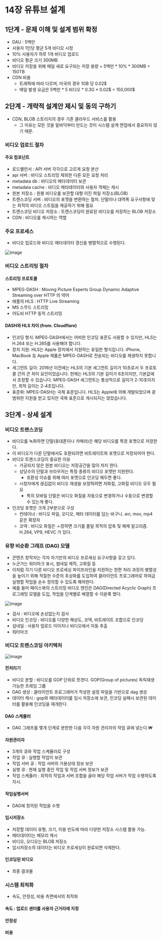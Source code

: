 # 14장 유튜브 설계

## 1단계 - 문제 이해 및 설계 범위 확정
 * DAU : 5백만
 * 사용자 1인당 평균 5개 비디오 시청
 * 10% 사용자가 하루 1개 비디오 업로드
 * 비디오 평균 크기 300MB
 * 비디오 저장을 위해 매일 새로 요구되는 저장 용량 = 5백만 * 10% * 300MB = 150TB
 * CDN 비용
   * 트래픽에 따라 다르며, 미국의 경우 1GB 당 0.02$
   * 매일 발생 요금은 5백만 * 5 비디오 * 0.3G * 0.02$ = 150,000$


## 2단계 - 개략적 설계안 제시 및 동의 구하기
 * CDN, BLOB 스토리지의 경우 기존 클라우드 서비스를 활용
   * 그 이유는 모든 것을 밑바닥부터 만드는 것이 시스템 설계 면접에서 중요하지 않기 때문.
  
### 비디오 업로드 절차
#### 주요 컴포넌트
 * 로드밸런서 : API 서버 각각으로 고르게 요청 분산
 * api 서버 : 비디오 스트리밍 제외한 다른 모든 요청 처리
 * metadata db : 비디오의 메타데이터 보관
 * metadata cache : 비디오 메타데이터와 사용자 객체는 캐시
 * 원본 저장소 : 원봉 비디오를 보관할 대형 이진 파일 저장소(BLOB)
 * 트랜스코딩 서버 : 비디오의 포맷을 변환하는 절차. 단말이나 대역폭 요구사항에 맞는 최적의 비디오 스트림을 제공하기 위해 필요
 * 트랜스코딩 비디오 저장소 : 트랜스코딩이 완료된 비디오를 저장하는 BLOB 저장소
 * CDN : 비디오를 캐시하는 역할

### 주요 프로세스
 * 비디오 업로드와 비디오 메타데이터 갱신을 병렬적으로 수행된다.

![image](https://github.com/jaehleeee/study-docs/assets/48814463/80bfd18e-839c-49b4-970f-b487267963c3)


### 비디오 스트리밍 절차
#### 스트리밍 프로토콜
 * MPEG-DASH : Moving Picture Experts Group Dynamic Adaptive Streaming over HTTP 의 약어
 * 애플의 HLS : HTTP Live Streaming
 * MS 스무드 스트리밍
 * 어도비 HTTP 동적 스트리밍

#### DASH와 HLS 차이 (from. Cloudflare)
 * 인코딩 형식: MPEG-DASH에서는 어떠한 인코딩 표준도 사용할 수 있지만, HLS는 H.264 또는 H.265를 사용해야 합니다.
 * 장치 지원: HLS는 Apple 장치에서 지원하는 유일한 형식입니다. iPhone, MacBook 등 Apple 제품은 MPEG-DASH로 전송되는 비디오를 재생하지 못합니다.
 * 세그먼트 길이: 2016년 이전에는 HLS의 기본 세그먼트 길이가 10초로서 두 프로토콜 간의 큰 차이 요인이었습니다. 현재는 HLS의 기본 길이가 6초이지만, 기본값에서 조정할 수 있습니다. MPEG-DASH 세그먼트는 통상적으로 길이가 2-10초이지만, 최적 길이는 2-4초입니다.
 * 표준화: MPEG-DASH는 국제 표준입니다. HLS는 Apple에 의해 개발되었으며 광범위한 지원을 받고 있지만 국제 표준으로 게시되지는 않았습니다.

## 3단계 - 상세 설계
### 비디오 트랜스코딩
 * 비디오를 녹화하면 단말(휴대폰이나 카메라)은 해당 비디오를 특정 포맷으로 저장한다.
 * 이 비디오가 다른 단말에서도 호환되려면 비트레이트와 포맷으로 저장되어야 한다.
 * 비디오 트랜스코딩이 중요한 이유
   * 가공되지 않은 원본 비디오는 저장공간을 많이 차지 한다.
   * 상당수의 단말과 브라우저는 특정 종류의 비디오 포맷만 지원한다.
     * 호환성 이슈를 위해 여러 포맷으로 인코딩 해두면 좋다.
   * 시청자에게 끊김없이 비디오 재생을 보장하려면 저화질, 고화질 비디오 모두 필요
     * 특히 모바일 단말은 비디오 화질을 자동으로 변경하거나 수동으로 변경할 수 있는게 좋다.
* 인코딩 포맷은 크게 2부분으로 구성
  * 컨테이너 : 비디오 파일, 오디오, 메타 데이터를 담는 바구니. avi, mov, mp4 같은 확장자
  * 코덱 : 비디오 화질은 ㅗ장하면 크기를 줄일 목적의 압축 및 해제 알고리즘. H.264, VP9, HEVC 가 있다.

### 유향 비순환 그래프 (DAG) 모델
 * 콘텐츠 창작자는 각자 자기만의 비디오 프로세싱 요구사항을 갖고 있다.
 * 누군가는 워터마크 표시, 썸네일 제작, 고화질 등
 * 이처럼 각기 다른 비디오 프로세싱 파이프라인을 지원하는 한편 처리 과정의 병렬성을 높이기 위해 적절한 수준의 추상화를 도입하여 클라이언트 프로그래머로 하여금 실행할 작업을 손수 정의할 수 있도록 해야한다.
 * 예를 들어 페이스북의 스트리밍 비디오 엔진은 DAG(Directed Acyclic Graph) 프로그래밍 모델을 도입, 작업을 단계별로 배열할 수 이쏟록 했다.

![image](https://github.com/jaehleeee/study-docs/assets/48814463/5e09a9f8-27e1-4f5e-8832-7a5ca3622b9f)

 * 검사 : 비디오에 손상없는지 검사
 * 비디오 인코딩 : 비디오를 다양한 해상도, 코덱, 비트레이트 조합으로 인코딩
 * 섬네일 : 사용자 업로드 이미지나 비디오에서 자동 추출
 * 워터마크

### 비디오 트랜스코딩 아키텍처

![image](https://github.com/jaehleeee/study-docs/assets/48814463/be6ced14-4698-49c9-9db3-8368d88a9bc1)


#### 전처리기
 * 비디오 분할 : 비디오를 GOP 단위로 쪼갠다. GOP(Group of pictures) 독릭재생 가능한 프레임 그룹
 * DAG 생성 : 클라이언트 프로그래머가 작성한 설정 파일을 기반으로 dag 생성
 * 데이터 캐시 : gop와 메타데이터를 임시 저장소에 보관, 인코딩 실패시 보관된 데이터를 활용해 인코딩을 재개한다.
#### DAG 스케쥴러
 * DAG 그래프를 몇개 단계로 분한한 다음 각각 자원 관리자의 작업 큐에 넣는다.₩
#### 자원관리자
 * 3개의 큐와 작업 스케쥴러로 구성
 * 작업 큐 : 실행할 작업이 보관
 * 작업 서버 큐 : 작업 서버의 가용상태 정보 보관
 * 실행 큐 : 현재 실행 중인 작업 및 작업 서버 정보가 보관
 * 작업 스케쥴러 : 최적의 작업과 서버 조합을 골라 해당 작업 서버가 작업 수행하도록 지시.
#### 작업실행서버
 * DAG에 정의된 작업을 수행
#### 임시저장소
 * 저장할 데이터 유형, 크기, 이용 빈도에 따라 다양한 저장소 시스템 활용 가능.
 * 메타데이터는 메모리 캐시
 * 비디오, 오디오는 BLOB 저장소
 * 임시저장소의 데이터는 비디오 프로세싱이 완료되면 삭제한다.
#### 인코딩된 비디오
 * 최종 결과물

### 시스템 최적화
 * 속도, 안정성, 비용 측면에서의 최적화

#### 속도 : 업로드 센터를 사용자 근거리에 지정
#### 안정성
#### 비용



